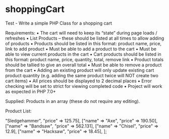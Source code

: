# shoppingCart
Test - Write a simple PHP Class for a shopping cart

Requirements:
▪ The cart will need to keep its “state” during page loads / refreshes
▪ List Products – these should be listed at all times to allow adding of products
▪ Products should be listed in this format: product name, price, link to add product
▪ Must be able to add a product to the cart
▪ Must be able to view current products in the cart
▪ Cart products should be listed in this format: product name, price, quantity, total, remove
link
▪ Product totals should be tallied to give an overall total
▪ Must be able to remove a product from the cart
▪ Adding an existing product will only update existing cart product quantity (e.g. adding the
same product twice will NOT create two cart items)
▪ All prices should be displayed to 2 decimal places
▪ Error checking will be set to strict for viewing completed code
▪ Project will work as expected in PHP 7.0+

Supplied:
Products in an array (these do not require any editing).

Product List:
<?php
$products = [
    ["name" => "Sledgehammer", "price" => 125.75],
    ["name" => "Axe", "price" => 190.50],
    ["name" => "Bandsaw", "price" => 562.131],
    ["name" => "Chisel", "price" => 12.9],
    ["name" => "Hacksaw", "price" => 18.45],
];
